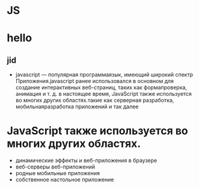 # JS
# hello
## jid

 - javascript — популярная программаязык, имеющий широкий спектр Приложения.javascript ранее использовался в основном для создание интерактивных веб-страниц, таких как формапроверка, анимация и т. д. в настоящее время, JavaScript также используется во многих других областях.такие как серверная разработка, мобильнаяразработка приложений и так далее

# JavaScript также используется во многих других областях.
- динамические эффекты и веб-приложения в браузере
- веб-серверы веб-приложений
- родные мобильные приложения
- собственное настольное приложение